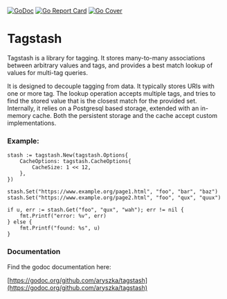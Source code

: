 [![GoDoc](https://godoc.org/github.com/aryszka/tagstash?status.svg)](https://godoc.org/github.com/aryszka/tagstash)
[![Go Report Card](https://goreportcard.com/badge/github.com/aryszka/tagstash)](https://goreportcard.com/report/github.com/aryszka/tagstash)
[![Go Cover](https://gocover.io/_badge/github.com/aryszka/tagstash)](https://gocover.io/github.com/aryszka/tagstash)

# Tagstash

Tagstash is a library for tagging. It stores many-to-many associations between arbitrary values and tags, and
provides a best match lookup of values for multi-tag queries.

It is designed to decouple tagging from data. It typically stores URIs with one or more tag. The lookup
operation accepts multiple tags, and tries to find the stored value that is the closest match for the provided
set. Internally, it relies on a Postgresql based storage, extended with an in-memory cache. Both the persistent
storage and the cache accept custom implementations.

### Example:

```
stash := tagstash.New(tagstash.Options{
	CacheOptions: tagstash.CacheOptions{
		CacheSize: 1 << 12,
	},
})

stash.Set("https://www.example.org/page1.html", "foo", "bar", "baz")
stash.Set("https://www.example.org/page2.html", "foo", "qux", "quux")

if u, err := stash.Get("foo", "qux", "wah"); err != nil {
	fmt.Printf("error: %v", err)
} else {
	fmt.Printf("found: %s", u)
}
```

### Documentation

Find the godoc documentation here:

[https://godoc.org/github.com/aryszka/tagstash](https://godoc.org/github.com/aryszka/tagstash)
